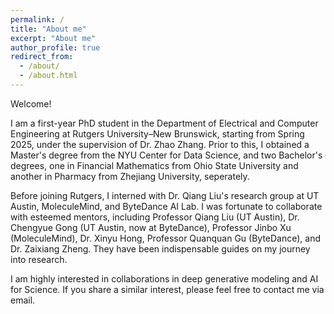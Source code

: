 ```yaml
---
permalink: /
title: "About me"
excerpt: "About me" 
author_profile: true
redirect_from: 
  - /about/
  - /about.html
---
```


Welcome!

I am a first-year PhD student in the Department of Electrical and Computer Engineering at Rutgers University–New Brunswick, starting from Spring 2025, under the supervision of Dr. Zhao Zhang. Prior to this, I obtained a Master's degree from the NYU Center for Data Science, and two Bachelor's degrees, one in Financial Mathematics from Ohio State University and another in Pharmacy from Zhejiang University, seperately.

Before joining Rutgers, I interned with Dr. Qiang Liu's research group at UT Austin, MoleculeMind, and ByteDance AI Lab. I was fortunate to collaborate with esteemed mentors, including Professor Qiang Liu (UT Austin), Dr. Chengyue Gong (UT Austin, now at ByteDance), Professor Jinbo Xu (MoleculeMind), Dr. Xinyu Hong, Professor Quanquan Gu (ByteDance), and Dr. Zaixiang Zheng. They have been indispensable guides on my journey into research.

I am highly interested in collaborations in deep generative modeling and AI for Science. If you share a similar interest, please feel free to contact me via email.
